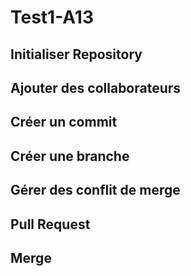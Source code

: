 # Test1-A13

## Initialiser Repository

## Ajouter des collaborateurs 

## Créer un commit

## Créer une branche

## Gérer des conflit de merge

## Pull Request

## Merge

